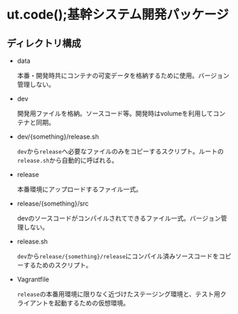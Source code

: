 ut.code();基幹システム開発パッケージ
===
## ディレクトリ構成
* data

    本番・開発時共にコンテナの可変データを格納するために使用。バージョン管理しない。

* dev

    開発用ファイルを格納。ソースコード等。開発時はvolumeを利用してコンテナと同期。

* dev/{something}/release.sh

    `dev`から`release`へ必要なファイルのみをコピーするスクリプト。ルートの`release.sh`から自動的に呼ばれる。

* release

    本番環境にアップロードするファイル一式。

* release/{something}/src

    devのソースコードがコンパイルされてできるファイル一式。バージョン管理しない。

* release.sh

    `dev`から`release/{something}/release`にコンパイル済みソースコードをコピーするためのスクリプト。

* Vagrantfile

    `release`の本番用環境に限りなく近づけたステージング環境と、テスト用クライアントを起動するための仮想環境。